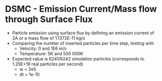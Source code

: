 # DSMC - Emission Current/Mass flow through Surface Flux
* Particle emission using surface flux by defining an emission current of 2A or a mass flow of 1.1372E-11 kg/s
* Comparing the number of inserted particles per time step, testing with
  * Velocity: 0 and 1E6 m/s
  * Temperature: 5K and 500 000K
* Expected value is 6241/6242 simulation particles (corresponds to 1.25E+19 real particles per second)
  * w = 2e5
  * dt = 1e-10